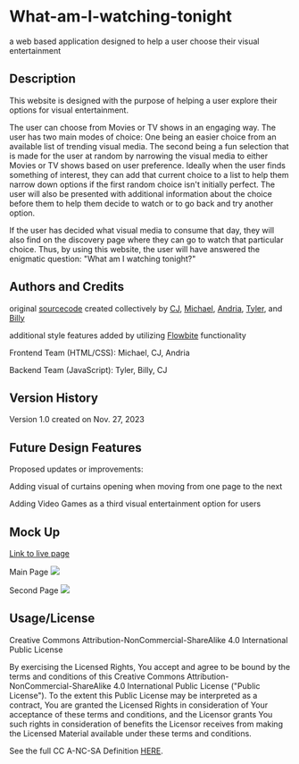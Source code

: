 # What-am-I-watching-tonight
a web based application designed to help a user choose their visual entertainment

## Description
This website is designed with the purpose of helping a user explore their options for visual entertainment. 

The user can choose from Movies or TV shows in an engaging way. The user has two main modes of choice: One being an easier choice from an available list of trending visual media. The second being a fun selection that is made for the user at random by narrowing the visual media to either Movies or TV shows based on user preference. Ideally when the user finds something of interest, they can add that current choice to a list to help them narrow down options if the first random choice isn't initially perfect. The user will also be presented with additional information about the choice before them to help them decide to watch or to go back and try another option. 

If the user has decided what visual media to consume that day, they will also find on the discovery page where they can go to watch that particular choice. Thus, by using this website, the user will have answered the enigmatic question: "What am I watching tonight?"

## Authors and Credits
original <a href="https://github.com/psiko23/What-am-I-watching-tonight">sourcecode</a> created collectively by <a href="https://github.com/cjva24">CJ</a>, <a href="https://github.com/Gerlach0130">Michael</a>, <a href="https://github.com/EowynStark">Andria</a>, <a href="https://github.com/psiko23">Tyler</a>, and <a href="https://github.com/BrdwrdI">Billy</a>

additional style features added by utilizing <a href="https://flowbite.com/docs/getting-started/introduction/">Flowbite</a> functionality

Frontend Team (HTML/CSS): Michael, CJ, Andria

Backend Team (JavaScript): Tyler, Billy, CJ

## Version History
Version 1.0 created on Nov. 27, 2023


## Future Design Features
Proposed updates or improvements: 

Adding visual of curtains opening when moving from one page to the next

Adding Video Games as a third visual entertainment option for users

## Mock Up
<a href="#">Link to live page</a>

Main Page
<img src="#">

Second Page
<img src="#">

## Usage/License
Creative Commons Attribution-NonCommercial-ShareAlike 4.0 International
Public License

By exercising the Licensed Rights, You accept and agree
to be bound by the terms and conditions of this Creative Commons
Attribution-NonCommercial-ShareAlike 4.0 International Public License
("Public License"). To the extent this Public License may be
interpreted as a contract, You are granted the Licensed Rights in
consideration of Your acceptance of these terms and conditions, and the
Licensor grants You such rights in consideration of benefits the
Licensor receives from making the Licensed Material available under
these terms and conditions.

See the full CC A-NC-SA Definition [HERE](./LICENSE).